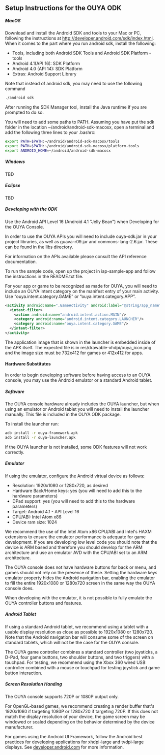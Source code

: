 ## Setup Instructions for the OUYA ODK

##### MacOS
Download and install the Android SDK and tools to your Mac or PC, following the instructions at http://developer.android.com/sdk/index.html. When it comes to the part where you run android sdk, install the following:
- Tools, including both Android SDK Tools and Android SDK Platform - tools
- Android 4.1(API 16): SDK Platform
- Android 4.0 (API 14): SDK Platform
- Extras: Android Support Library

Note that instead of android sdk, you may need to use the following command
```bash
./android sdk
```

After running the SDK Manager tool, install the Java runtime if you are prompted to do so.

You will need to add some paths to PATH. Assuming you have put the sdk folder in the location ~/android/android-sdk-macosx, open a terminal and add the following three lines to your .bashrc:
```bash
export PATH=$PATH:~/android/android-sdk-macosx/tools
export PATH=$PATH:~/android/android-sdk-macosx/platform-tools
export ANDROID_HOME=~/android/android-sdk-macosx
```

##### Windows
TBD

##### Eclipse
TBD

##### Developing with the ODK
Use the Android API Level 16 (Android 4.1 "Jelly Bean") when Developing for the OUYA Console.

In order to use the OUYA APIs you will need to include ouya-sdk.jar in your project libraries, as well as guava-r09.jar and commons-lang-2.6.jar. These can be found in the libs directory. 

For information on the APIs available please consult the API reference documentation.

To run the sample code, open up the project in iap-sample-app and follow the instructions in the README.txt file.

For your app or game to be recognized as made for OUYA, you will need to include an OUYA intent category on the manifest entry of your main activity. Use “ouya.intent.category.GAME” or “ouya.intent.category.APP”.
```xml
<activity android:name=".GameActivity" android:label="@string/app_name">
  <intent-filter>
    <action android:name="android.intent.action.MAIN"/>
    <category android:name="android.intent.category.LAUNCHER"/>
    <category android:name="ouya.intent.category.GAME"/>
  </intent-filter>
</activity>
```

The application image that is shown in the launcher is embedded inside of the APK itself.  The expected file is in res/drawable-xhdpi/ouya_icon.png and the image size must be 732x412 for games or 412x412 for apps.

#### Hardware Substitutes

In order to begin developing software before having access to an OUYA console, you may use the Android emulator or a standard Android tablet.

##### Software

The OUYA console hardware already includes the OUYA launcher, but when using an emulator or Android tablet you will need to install the launcher manually. This file is included in the OUYA ODK package.

To install the launcher run:
```bash
adb install -r ouya-framework.apk
adb install -r ouya-launcher.apk
```

If the OUYA launcher is not installed, some ODK features will not work correctly.

##### Emulator

If using the emulator, configure the Android virtual device as follows:
- Resolution: 1920x1080 or 1280x720, as desired
- Hardware Back/Home keys: yes (you will need to add this to the hardware parameters)
- DPad support: yes (you will need to add this to the hardware parameters)
- Target: Android 4.1 - API Level 16
- CPU/ABI: Intel Atom x86
- Device ram size: 1024

We recommend the use of the Intel Atom x86 CPU/ABI and Intel's HAXM extensions to ensure the emulator performance is adequate for game development. If you are developing low level code you should note that the device is ARM based and therefore you should develop for the ARM architecture and use an emulator AVD with the CPU/ABI set to an ARM architecture.

The OUYA console does not have hardware buttons for back or menu, and games should not rely on the presence of these. Setting the hardware keys emulator property hides the Android navigation bar, enabling the emulator to fill the entire 1920x1080 or 1280x720 screen in the same way the OUYA console does.

When developing with the emulator, it is not possible to fully emulate the OUYA controller buttons and features. 

##### Android Tablet

If using a standard Android tablet, we recommend using a tablet with a usable display resolution as close as possible to 1920x1080 or 1280x720. Note that the Android navigation bar will consume some of the screen on standard tablets, which will not be the case for the OUYA console.

The OUYA game controller combines a standard controller (two joysticks, a D-Pad, four game buttons, two shoulder buttons, and two triggers) with a touchpad. For testing, we recommend using the Xbox 360 wired USB controller combined with a mouse or touchpad for testing joystick and game button interaction. 

##### Screen Resolution Handing

The OUYA console supports 720P or 1080P output only.

For OpenGL-based games, we recommend creating a render buffer that's 1920x1080 if targeting 1080P or 1280x720 if targeting 720P. If this does not match the display resolution of your device, the game screen may be windowed or scaled depending on the behavior determined by the device manufacturer.

For games using the Android UI Framework, follow the Android best practices for developing applications for xhdpi-large and tvdpi-large displays. See [developer.android.com](http://developer.android.com) for more information.
